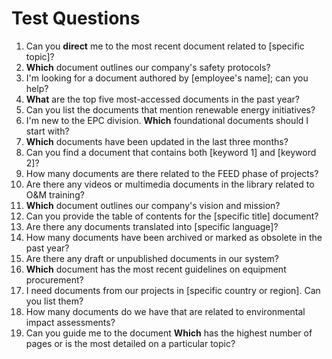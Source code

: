 # Test Questions

1.	Can you **direct** me to the most recent document related to [specific topic]?
2.	**Which** document outlines our company's safety protocols?
3.	I'm looking for a document authored by [employee's name]; can you help?
4.	**What** are the top five most-accessed documents in the past year?
5.	Can you list the documents that mention renewable energy initiatives?
6.	I'm new to the EPC division. **Which** foundational documents should I start with?
7.	**Which** documents have been updated in the last three months?
8.	Can you find a document that contains both [keyword 1] and [keyword 2]?
9.	How many documents are there related to the FEED phase of projects?
10.	Are there any videos or multimedia documents in the library related to O&M training?
11.	**Which** document outlines our company's vision and mission?
12.	Can you provide the table of contents for the [specific title] document?
13.	Are there any documents translated into [specific language]?
14.	How many documents have been archived or marked as obsolete in the past year?
15.	Are there any draft or unpublished documents in our system?
16.	**Which** document has the most recent guidelines on equipment procurement?
17.	I need documents from our projects in [specific country or region]. Can you list them?
18.	How many documents do we have that are related to environmental impact assessments?
19.	Can you guide me to the document **Which** has the highest number of pages or is the most detailed on a particular topic?